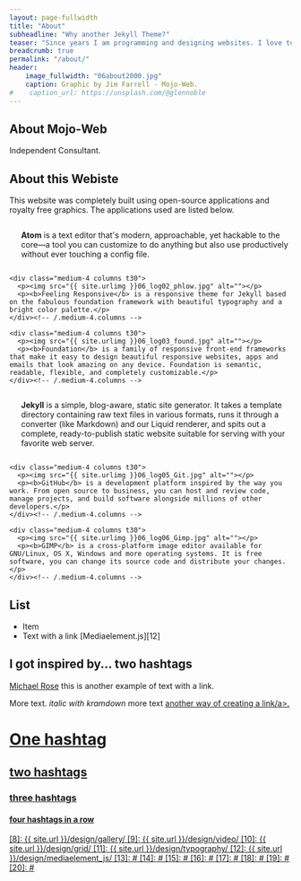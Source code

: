 ```yaml
---
layout: page-fullwidth
title: "About"
subheadline: "Why another Jekyll Theme?"
teaser: "Since years I am programming and designing websites. I love to work with open source tools and learn via code from others. This time I want to try to give something back..."
breadcrumb: true
permalink: "/about/"
header:
    image_fullwidth: "06about2000.jpg"
    caption: Graphic by Jim Farrell - Mojo-Web.
#    caption_url: https://unsplash.com/@glennoble
---
```

## About Mojo-Web

Independent Consultant.

## About this Webiste

This website was completely built using open-source applications and royalty free graphics. The applications used are listed below.

<!--About this website-->

<!--test three Section-->
<div class="row">
    <div class="medium-4 columns t30">
      <p><img src="{{ site.urlimg }}06_log01_atom.jpg" alt=""></p>
      <p><b>Atom</b> is a text editor that's modern, approachable, yet hackable to the core—a tool you can customize to do anything but also use productively without ever touching a config file.</p>
    </div><!-- /.medium-4.columns -->

    <div class="medium-4 columns t30">
      <p><img src="{{ site.urlimg }}06_log02_phlow.jpg" alt=""></p>
      <p><b>Feeling Responsive</b> is a responsive theme for Jekyll based on the fabulous foundation framework with beautiful typography and a bright color palette.</p>
    </div><!-- /.medium-4.columns -->

    <div class="medium-4 columns t30">
      <p><img src="{{ site.urlimg }}06_log03_found.jpg" alt=""></p>
      <p><b>Foundation</b> is a family of responsive front-end frameworks that make it easy to design beautiful responsive websites, apps and emails that look amazing on any device. Foundation is semantic, readable, flexible, and completely customizable.</p>
    </div><!-- /.medium-4.columns -->
</div><!-- /.row -->

<!--three in a row 2-->
<div class="row">
    <div class="medium-4 columns t30">
      <p><img src="{{ site.urlimg }}06_log04_jekyll.jpg" alt=""></p>
      <p><b>Jekyll</b> is a simple, blog-aware, static site generator. It takes a template directory containing raw text files in various formats, runs it through a converter (like Markdown) and our Liquid renderer, and spits out a complete, ready-to-publish static website suitable for serving with your favorite web server.</p>
    </div><!-- /.medium-4.columns -->

    <div class="medium-4 columns t30">
      <p><img src="{{ site.urlimg }}06_log05_Git.jpg" alt=""></p>
      <p><b>GitHub</b> is a development platform inspired by the way you work. From open source to business, you can host and review code, manage projects, and build software alongside millions of other developers.</p>
    </div><!-- /.medium-4.columns -->

    <div class="medium-4 columns t30">
      <p><img src="{{ site.urlimg }}06_log06_Gimp.jpg" alt=""></p>
      <p><b>GIMP</b> is a cross-platform image editor available for GNU/Linux, OS X, Windows and more operating systems. It is free software, you can change its source code and distribute your changes.</p>
    </div><!-- /.medium-4.columns -->
</div><!-- /.row -->


## List

* Item
* Text with a link [Mediaelement.js][12]

## I got inspired by... two hashtags

[Michael Rose][1] this is another example of text with a link.

More text. *italic with kramdown* more text <a href="http://phlow.de/">another way of creating a link/a>.

# One hashtag
## two hashtags
### three hashtags
#### four hashtags in a row



 [1]: http://mademistakes.com/about/
 [2]: http://mademistakes.com/work/jekyll-themes/
 [3]: http://automattic.com/
 [4]: http://alistapart.com/
 [5]: http://www.smashingmagazine.com/
 [6]: https://github.com/
 [7]: http://sauer.io
 [8]: {{ site.url }}/design/gallery/
 [9]: {{ site.url }}/design/video/
 [10]: {{ site.url }}/design/grid/
 [11]: {{ site.url }}/design/typography/
 [12]: {{ site.url }}/design/mediaelement_js/
 [13]: #
 [14]: #
 [15]: #
 [16]: #
 [17]: #
 [18]: #
 [19]: #
 [20]: #
